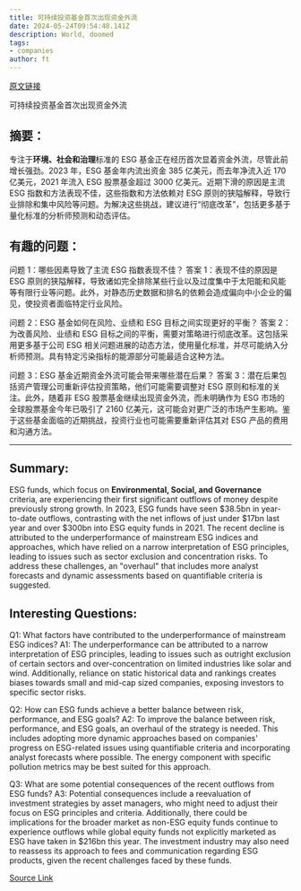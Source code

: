 ```yaml
---
title: 可持续投资基金首次出现资金外流
date: 2024-05-24T09:54:48.141Z
description: World, doomed
tags: 
- companies
author: ft
---
```


[原文链接](https://ft.com/content/875cd221-0f61-44f9-85e8-463e1156313e)

可持续投资基金首次出现资金外流

## 摘要：
专注于**环境、社会和治理**标准的 ESG 基金正在经历首次显着资金外流，尽管此前增长强劲。2023 年，ESG 基金年内流出资金 385 亿美元，而去年净流入近 170 亿美元，2021 年流入 ESG 股票基金超过 3000 亿美元。近期下滑的原因是主流 ESG 指数和方法表现不佳，这些指数和方法依赖对 ESG 原则的狭隘解释，导致行业排除和集中风险等问题。为解决这些挑战，建议进行“彻底改革”，包括更多基于量化标准的分析师预测和动态评估。

## 有趣的问题：
问题 1：哪些因素导致了主流 ESG 指数表现不佳？
答案 1：表现不佳的原因是 ESG 原则的狭隘解释，导致诸如完全排除某些行业以及过度集中于太阳能和风能等有限行业等问题。此外，对静态历史数据和排名的依赖会造成偏向中小企业的偏见，使投资者面临特定行业风险。

问题 2：ESG 基金如何在风险、业绩和 ESG 目标之间实现更好的平衡？
答案 2：为改善风险、业绩和 ESG 目标之间的平衡，需要对策略进行彻底改革。这包括采用更多基于公司 ESG 相关问题进展的动态方法，使用量化标准，并尽可能纳入分析师预测。具有特定污染指标的能源部分可能最适合这种方法。

问题 3：ESG 基金近期资金外流可能会带来哪些潜在后果？
答案 3：潜在后果包括资产管理公司重新评估投资策略，他们可能需要调整对 ESG 原则和标准的关注。此外，随着非 ESG 股票基金继续出现资金外流，而未明确作为 ESG 市场的全球股票基金今年已吸引了 2160 亿美元，这可能会对更广泛的市场产生影响。鉴于这些基金面临的近期挑战，投资行业也可能需要重新评估其对 ESG 产品的费用和沟通方法。

---

## Summary:
ESG funds, which focus on **Environmental, Social, and Governance** criteria, are experiencing their first significant outflows of money despite previously strong growth. In 2023, ESG funds have seen $38.5bn in year-to-date outflows, contrasting with the net inflows of just under $17bn last year and over $300bn into ESG equity funds in 2021. The recent decline is attributed to the underperformance of mainstream ESG indices and approaches, which have relied on a narrow interpretation of ESG principles, leading to issues such as sector exclusion and concentration risks. To address these challenges, an "overhaul" that includes more analyst forecasts and dynamic assessments based on quantifiable criteria is suggested.

## Interesting Questions:
Q1: What factors have contributed to the underperformance of mainstream ESG indices?
A1: The underperformance can be attributed to a narrow interpretation of ESG principles, leading to issues such as outright exclusion of certain sectors and over-concentration on limited industries like solar and wind. Additionally, reliance on static historical data and rankings creates biases towards small and mid-cap sized companies, exposing investors to specific sector risks.

Q2: How can ESG funds achieve a better balance between risk, performance, and ESG goals?
A2: To improve the balance between risk, performance, and ESG goals, an overhaul of the strategy is needed. This includes adopting more dynamic approaches based on companies' progress on ESG-related issues using quantifiable criteria and incorporating analyst forecasts where possible. The energy component with specific pollution metrics may be best suited for this approach.

Q3: What are some potential consequences of the recent outflows from ESG funds?
A3: Potential consequences include a reevaluation of investment strategies by asset managers, who might need to adjust their focus on ESG principles and criteria. Additionally, there could be implications for the broader market as non-ESG equity funds continue to experience outflows while global equity funds not explicitly marketed as ESG have taken in $216bn this year. The investment industry may also need to reassess its approach to fees and communication regarding ESG products, given the recent challenges faced by these funds.

[Source Link](https://ft.com/content/875cd221-0f61-44f9-85e8-463e1156313e)

